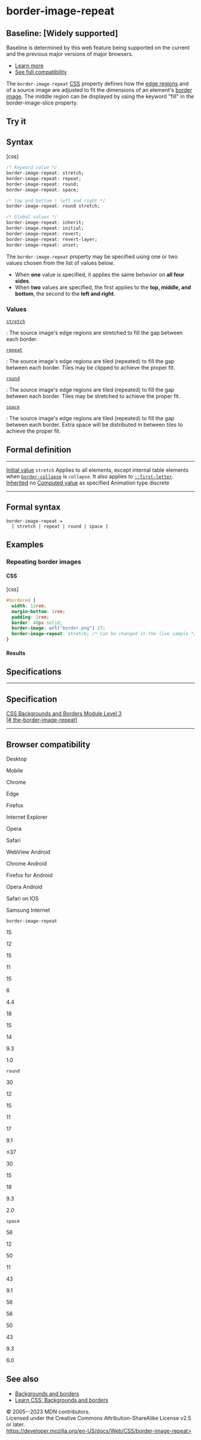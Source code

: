 border-image-repeat
===================

Baseline: [Widely supported]
---------------------------------------

Baseline is determined by this web feature being supported on the
current and the previous major versions of major browsers.

- [Learn
    more](https://developer.mozilla.org/en-US/blog/baseline-unified-view-stable-web-features/)
- [See full compatibility](#browser_compatibility)

The `border-image-repeat`
[CSS](https://developer.mozilla.org/en-US/docs/Web/CSS) property defines
how the [edge regions](border-image-slice.md#edge-regions) and [](border-image-slice.md#middle-region) of a source image are adjusted
to fit the dimensions of an element\'s [border image](border-image.md). The
middle region can be displayed by using the keyword \"fill\" in the
border-image-slice property.

Try it
------

Syntax
------

[css]

```css
/* Keyword value */
border-image-repeat: stretch;
border-image-repeat: repeat;
border-image-repeat: round;
border-image-repeat: space;

/* top and bottom | left and right */
border-image-repeat: round stretch;

/* Global values */
border-image-repeat: inherit;
border-image-repeat: initial;
border-image-repeat: revert;
border-image-repeat: revert-layer;
border-image-repeat: unset;
```

The `border-image-repeat` property may be specified using one or two
values chosen from the list of values below.

- When **one** value is specified, it applies the same behavior on
    **all four sides**.
- When **two** values are specified, the first applies to the **top,
    middle, and bottom**, the second to the **left and right**.

### Values

[`stretch`](#stretch)

:   The source image\'s edge regions are stretched to fill the gap
    between each border.

[`repeat`](#repeat)

:   The source image\'s edge regions are tiled (repeated) to fill the
    gap between each border. Tiles may be clipped to achieve the proper
    fit.

[`round`](#round)

:   The source image\'s edge regions are tiled (repeated) to fill the
    gap between each border. Tiles may be stretched to achieve the
    proper fit.

[`space`](#space)

:   The source image\'s edge regions are tiled (repeated) to fill the
    gap between each border. Extra space will be distributed in between
    tiles to achieve the proper fit.

Formal definition
-----------------

  ---------------------------------- --------------------------------------------------------------------------------------------------------------------------------------------------------------
  [Initial value](initial_value.md)     `stretch`
  Applies to                         all elements, except internal table elements when [`border-collapse`](border-collapse.md) is `collapse`. It also applies to [`::first-letter`](::first-letter).
  [Inherited](inheritance.md)           no
  [Computed value](computed_value.md)   as specified
  Animation type                     discrete
  ---------------------------------- --------------------------------------------------------------------------------------------------------------------------------------------------------------

Formal syntax
-------------

```
border-image-repeat = 
  [ stretch | repeat | round | space ]  
```

Examples
--------

### Repeating border images

#### CSS

[css]

```css
#bordered {
  width: 12rem;
  margin-bottom: 1rem;
  padding: 1rem;
  border: 40px solid;
  border-image: url("border.png") 27;
  border-image-repeat: stretch; /* Can be changed in the live sample */
}
```

#### Results

Specifications
--------------

  ------------------------------------------------------------------------------------------------------

Specification
  ------------------------------------------------------------------------------------------------------

  [CSS Backgrounds and Borders Module Level 3\
  [\#
  the-border-image-repeat]](https://drafts.csswg.org/css-backgrounds/#the-border-image-repeat)

  ------------------------------------------------------------------------------------------------------

Browser compatibility
---------------------

Desktop

Mobile

Chrome

Edge

Firefox

Internet Explorer

Opera

Safari

WebView Android

Chrome Android

Firefox for Android

Opera Android

Safari on IOS

Samsung Internet

`border-image-repeat`

15

12

15

11

15

6

4.4

18

15

14

9.3

1.0

`round`

30

12

15

11

17

9.1

≤37

30

15

18

9.3

2.0

`space`

56

12

50

11

43

9.1

56

56

50

43

9.3

6.0

See also
--------

- [Backgrounds and borders](css_backgrounds_and_borders.md)
- [Learn CSS: Backgrounds and
    borders](https://developer.mozilla.org/en-US/docs/Learn/CSS/Building_blocks/Backgrounds_and_borders)

© 2005--2023 MDN contributors.\
Licensed under the Creative Commons Attribution-ShareAlike License v2.5
or later.\
https://developer.mozilla.org/en-US/docs/Web/CSS/border-image-repeat>
